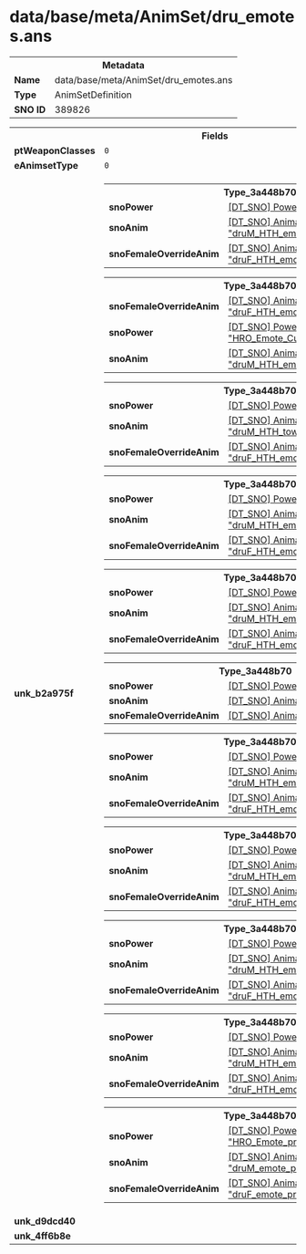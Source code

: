 <h1>data/base/meta/AnimSet/dru_emotes.ans</h1><table><tr><th colspan="100%">Metadata</th></tr><tr><td><b>Name</b></td><td>data/base/meta/AnimSet/dru_emotes.ans</td></tr><tr><td><b>Type</b></td><td>AnimSetDefinition</td></tr><tr><td><b>SNO ID</b></td><td>389826</td></tr></table>

<table><tr><th colspan="100%">Fields</th></tr><tr><td><b>ptWeaponClasses</b></td><td><code>0</code>
</td></tr><tr><td><b>eAnimsetType</b></td><td><code>0</code></td></tr><tr><td><b>unk_b2a975f</b></td><td><table><tr><th colspan="100%">Type_3a448b70</th></tr><tr><td><b>snoPower</b></td><td><a href="..\Power\HRO_Emote_Bye.pow.md">[DT_SNO] Power: "HRO_Emote_Bye"</a></td></tr><tr><td><b>snoAnim</b></td><td><a href="..\Anim\druM_HTH_emote_wave.ani.md">[DT_SNO] Animation: "druM_HTH_emote_wave"</a></td></tr><tr><td><b>snoFemaleOverrideAnim</b></td><td><a href="..\Anim\druF_HTH_emote_wave.ani.md">[DT_SNO] Animation: "druF_HTH_emote_wave"</a></td></tr></table>


<table><tr><th colspan="100%">Type_3a448b70</th></tr><tr><td><b>snoFemaleOverrideAnim</b></td><td><a href="..\Anim\druF_HTH_emote_point.ani.md">[DT_SNO] Animation: "druF_HTH_emote_point"</a></td></tr><tr><td><b>snoPower</b></td><td><a href="..\Power\HRO_Emote_Customize_Point.pow.md">[DT_SNO] Power: "HRO_Emote_Customize_Point"</a></td></tr><tr><td><b>snoAnim</b></td><td><a href="..\Anim\druM_HTH_emote_point.ani.md">[DT_SNO] Animation: "druM_HTH_emote_point"</a></td></tr></table>


<table><tr><th colspan="100%">Type_3a448b70</th></tr><tr><td><b>snoPower</b></td><td><a href="#UKNOWN">[DT_SNO] Power: %!q(<nil>)</a></td></tr><tr><td><b>snoAnim</b></td><td><a href="..\Anim\druM_HTH_town_portal.ani.md">[DT_SNO] Animation: "druM_HTH_town_portal"</a></td></tr><tr><td><b>snoFemaleOverrideAnim</b></td><td><a href="..\Anim\druF_HTH_emote_yes.ani.md">[DT_SNO] Animation: "druF_HTH_emote_yes"</a></td></tr></table>


<table><tr><th colspan="100%">Type_3a448b70</th></tr><tr><td><b>snoPower</b></td><td><a href="..\Power\HRO_Emote_Hello.pow.md">[DT_SNO] Power: "HRO_Emote_Hello"</a></td></tr><tr><td><b>snoAnim</b></td><td><a href="..\Anim\druM_HTH_emote_wave.ani.md">[DT_SNO] Animation: "druM_HTH_emote_wave"</a></td></tr><tr><td><b>snoFemaleOverrideAnim</b></td><td><a href="..\Anim\druF_HTH_emote_wave.ani.md">[DT_SNO] Animation: "druF_HTH_emote_wave"</a></td></tr></table>


<table><tr><th colspan="100%">Type_3a448b70</th></tr><tr><td><b>snoPower</b></td><td><a href="..\Power\HRO_Emote_Cheer.pow.md">[DT_SNO] Power: "HRO_Emote_Cheer"</a></td></tr><tr><td><b>snoAnim</b></td><td><a href="..\Anim\druM_HTH_emote_cheer.ani.md">[DT_SNO] Animation: "druM_HTH_emote_cheer"</a></td></tr><tr><td><b>snoFemaleOverrideAnim</b></td><td><a href="..\Anim\druF_HTH_emote_cheer.ani.md">[DT_SNO] Animation: "druF_HTH_emote_cheer"</a></td></tr></table>


<table><tr><th colspan="100%">Type_3a448b70</th></tr><tr><td><b>snoPower</b></td><td><a href="..\Power\HRO_Emote_Pet.pow.md">[DT_SNO] Power: "HRO_Emote_Pet"</a></td></tr><tr><td><b>snoAnim</b></td><td><a href="..\Anim\druM_Emote_pet.ani.md">[DT_SNO] Animation: "druM_Emote_pet"</a></td></tr><tr><td><b>snoFemaleOverrideAnim</b></td><td><a href="..\Anim\druF_Emote_pet.ani.md">[DT_SNO] Animation: "druF_Emote_pet"</a></td></tr></table>


<table><tr><th colspan="100%">Type_3a448b70</th></tr><tr><td><b>snoPower</b></td><td><a href="..\Power\HRO_Emote_Taunt.pow.md">[DT_SNO] Power: "HRO_Emote_Taunt"</a></td></tr><tr><td><b>snoAnim</b></td><td><a href="..\Anim\druM_HTH_emote_taunt.ani.md">[DT_SNO] Animation: "druM_HTH_emote_taunt"</a></td></tr><tr><td><b>snoFemaleOverrideAnim</b></td><td><a href="..\Anim\druF_HTH_emote_taunt.ani.md">[DT_SNO] Animation: "druF_HTH_emote_taunt"</a></td></tr></table>


<table><tr><th colspan="100%">Type_3a448b70</th></tr><tr><td><b>snoPower</b></td><td><a href="..\Power\HRO_Emote_Wave.pow.md">[DT_SNO] Power: "HRO_Emote_Wave"</a></td></tr><tr><td><b>snoAnim</b></td><td><a href="..\Anim\druM_HTH_emote_wave.ani.md">[DT_SNO] Animation: "druM_HTH_emote_wave"</a></td></tr><tr><td><b>snoFemaleOverrideAnim</b></td><td><a href="..\Anim\druF_HTH_emote_wave.ani.md">[DT_SNO] Animation: "druF_HTH_emote_wave"</a></td></tr></table>


<table><tr><th colspan="100%">Type_3a448b70</th></tr><tr><td><b>snoPower</b></td><td><a href="..\Power\HRO_Emote_Yes.pow.md">[DT_SNO] Power: "HRO_Emote_Yes"</a></td></tr><tr><td><b>snoAnim</b></td><td><a href="..\Anim\druM_HTH_emote_yes.ani.md">[DT_SNO] Animation: "druM_HTH_emote_yes"</a></td></tr><tr><td><b>snoFemaleOverrideAnim</b></td><td><a href="..\Anim\druF_HTH_emote_yes.ani.md">[DT_SNO] Animation: "druF_HTH_emote_yes"</a></td></tr></table>


<table><tr><th colspan="100%">Type_3a448b70</th></tr><tr><td><b>snoPower</b></td><td><a href="..\Power\HRO_Emote_No.pow.md">[DT_SNO] Power: "HRO_Emote_No"</a></td></tr><tr><td><b>snoAnim</b></td><td><a href="..\Anim\druM_HTH_emote_no.ani.md">[DT_SNO] Animation: "druM_HTH_emote_no"</a></td></tr><tr><td><b>snoFemaleOverrideAnim</b></td><td><a href="..\Anim\druF_HTH_emote_no.ani.md">[DT_SNO] Animation: "druF_HTH_emote_no"</a></td></tr></table>


<table><tr><th colspan="100%">Type_3a448b70</th></tr><tr><td><b>snoPower</b></td><td><a href="..\Power\HRO_Emote_promo_wingsOfTheCreator.pow.md">[DT_SNO] Power: "HRO_Emote_promo_wingsOfTheCreator"</a></td></tr><tr><td><b>snoAnim</b></td><td><a href="..\Anim\druM_emote_promo_wingsOfTheCreator.ani.md">[DT_SNO] Animation: "druM_emote_promo_wingsOfTheCreator"</a></td></tr><tr><td><b>snoFemaleOverrideAnim</b></td><td><a href="..\Anim\druF_emote_promo_wingsOfTheCreator.ani.md">[DT_SNO] Animation: "druF_emote_promo_wingsOfTheCreator"</a></td></tr></table>


</td></tr><tr><td><b>unk_d9dcd40</b></td><td></td></tr><tr><td><b>unk_4ff6b8e</b></td><td></td></tr></table>

